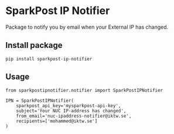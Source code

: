 # SparkPost IP Notifier
Package to notify you by email when your External IP has changed.

## Install package
``` pip install sparkpost-ip-notifier ```

## Usage
```
from sparkpostipnotifier.notifier import SparkPostIPNotifier

IPN = SparkPostIPNotifier(
    sparkpost_api_key='mysparkpost-api-key',
    subject='Your NUC IP-address has changed',
    from_email='nuc-ipaddress-notifier@iktw.se',
    recipients=['mohammed@iktw.se']
)
```
